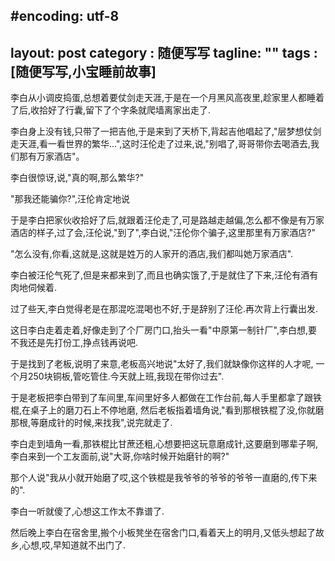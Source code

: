 #encoding: utf-8
---
layout: post
category : 随便写写
tagline: ""
tags : [随便写写,小宝睡前故事]
---


李白从小调皮捣蛋,总想着要仗剑走天涯,于是在一个月黑风高夜里,趁家里人都睡着了后,收拾好了行囊,留下了个字条就爬墙离家出走了.

李白身上没有钱,只带了一把吉他,于是来到了天桥下,背起吉他唱起了,"层梦想仗剑走天涯,看一看世界的繁华...",这时汪伦走了过来,说,"别唱了,哥哥带你去喝酒去,我们那有万家酒店"。

李白很惊讶,说,"真的啊,那么繁华?"

"那我还能骗你?",汪伦肯定地说

于是李白把家伙收拾好了后,就跟着汪伦走了,可是路越走越偏,怎么都不像是有万家酒店的样子,过了会,汪伦说,"到了",李白说,"汪伦你个骗子,这里那里有万家酒店?"

"怎么没有,你看,这就是,这就是姓万的人家开的酒店,我们都叫她万家酒店".

李白被汪伦气死了,但是来都来到了,而且也确实饿了,于是就住了下来,汪伦有酒有肉地伺候着.

过了些天,李白觉得老是在那混吃混喝也不好,于是辞别了汪伦.再次背上行囊出发.

这日李白走着走着,好像走到了个厂房门口,抬头一看"中原第一制针厂",李白想,要不我还是先打份工,挣点钱再说吧.

于是找到了老板,说明了来意,老板高兴地说"太好了,我们就缺像你这样的人才呢, 一个月250块铜板,管吃管住.今天就上班,我现在带你过去".

于是老板把李白带到了车间里,车间里好多人都做在工作台前,每人手里都拿了跟铁棍,在桌子上的磨刀石上不停地磨, 然后老板指着墙角说,"看到那根铁棍了没,你就磨那根,等磨成针的时候,来找我",说完就走了.

李白走到墙角一看,那铁棍比甘蔗还粗,心想要把这玩意磨成针,这要磨到哪辈子啊,李白来到一个工友面前,说"大哥,你啥时候开始磨针的啊?"

那个人说"我从小就开始磨了哎,这个铁棍是我爷爷的爷爷的爷爷一直磨的,传下来的".

李白一听就傻了,心想这工作太不靠谱了.

然后晚上李白在宿舍里,搬个小板凳坐在宿舍门口,看着天上的明月,又低头想起了故乡,心想,哎,早知道就不出门了.